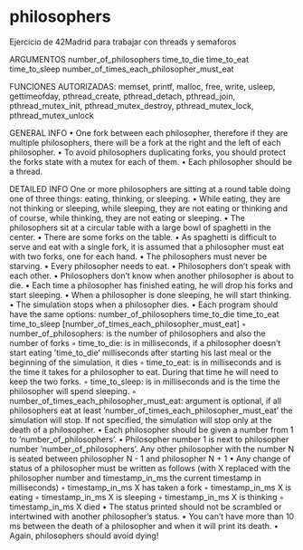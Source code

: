 # philosophers
Ejercicio de 42Madrid para trabajar con threads y semaforos

ARGUMENTOS
number_of_philosophers 
time_to_die 
time_to_eat
time_to_sleep 
number_of_times_each_philosopher_must_eat

FUNCIONES AUTORIZADAS:
memset, 
printf, 
malloc, 
free, 
write,
usleep, 
gettimeofday, 
pthread_create,
pthread_detach, 
pthread_join, 
pthread_mutex_init,
pthread_mutex_destroy, 
pthread_mutex_lock,
pthread_mutex_unlock

GENERAL INFO
• One fork between each philosopher, therefore if they are multiple philosophers, there
will be a fork at the right and the left of each philosopher.
• To avoid philosophers duplicating forks, you should protect the forks state with a
mutex for each of them.
• Each philosopher should be a thread.

DETAILED INFO
One or more philosophers are sitting at a round table doing one of three things:
eating, thinking, or sleeping.
• While eating, they are not thinking or sleeping, while sleeping, they are not eating
or thinking and of course, while thinking, they are not eating or sleeping.
• The philosophers sit at a circular table with a large bowl of spaghetti in the center.
• There are some forks on the table.
• As spaghetti is difficult to serve and eat with a single fork, it is assumed that a philosopher must eat with two forks, one for each hand.
• The philosophers must never be starving.
• Every philosopher needs to eat.
• Philosophers don’t speak with each other.
• Philosophers don’t know when another philosopher is about to die.
• Each time a philosopher has finished eating, he will drop his forks and start sleeping.
• When a philosopher is done sleeping, he will start thinking.
• The simulation stops when a philosopher dies.
• Each program should have the same options: number_of_philosophers 
time_to_die
time_to_eat 
time_to_sleep 
[number_of_times_each_philosopher_must_eat]
◦ number_of_philosophers: is the number of philosophers and also the number
of forks
◦ time_to_die: is in milliseconds, if a philosopher doesn’t start eating ’time_to_die’
milliseconds after starting his last meal or the beginning of the simulation, it
dies
◦ time_to_eat: is in milliseconds and is the time it takes for a philosopher to
eat. During that time he will need to keep the two forks.
◦ time_to_sleep: is in milliseconds and is the time the philosopher will spend
sleeping.
◦ number_of_times_each_philosopher_must_eat: argument is optional, if all
philosophers eat at least ’number_of_times_each_philosopher_must_eat’ the
simulation will stop. If not specified, the simulation will stop only at the death
of a philosopher.
• Each philosopher should be given a number from 1 to ’number_of_philosophers’.
• Philosopher number 1 is next to philosopher number ’number_of_philosophers’.
Any other philosopher with the number N is seated between philosopher N - 1 and
philosopher N + 1
• Any change of status of a philosopher must be written as follows (with X replaced
with the philosopher number and timestamp_in_ms the current timestamp in milliseconds)
◦ timestamp_in_ms X has taken a fork
◦ timestamp_in_ms X is eating
◦ timestamp_in_ms X is sleeping
◦ timestamp_in_ms X is thinking
◦ timestamp_in_ms X died
• The status printed should not be scrambled or intertwined with another philosopher’s status.
• You can’t have more than 10 ms between the death of a philosopher and when it
will print its death.
• Again, philosophers should avoid dying!

